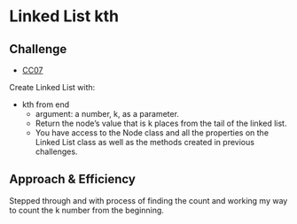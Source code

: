 # Linked List kth

## Challenge

- [CC07](https://canvas.instructure.com/courses/5233640/assignments/32144424)

Create Linked List with:

- kth from end
  - argument: a number, k, as a parameter.
  - Return the node’s value that is k places from the tail of the linked list.
  - You have access to the Node class and all the properties on the Linked List class as well as the methods created in previous challenges.

## Approach & Efficiency

  Stepped through and with process of finding the count and working my way to count the k number from the beginning.
